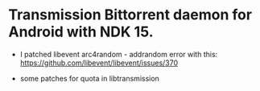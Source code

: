 # Transmission Bittorrent daemon for Android with NDK 15. 

- I patched libevent arc4random - addrandom error with this:
https://github.com/libevent/libevent/issues/370

- some patches for quota in libtransmission
